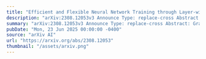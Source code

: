 ```yaml
---
title: "Efficient and Flexible Neural Network Training through Layer-wise Feedback Propagation"
description: "arXiv:2308.12053v3 Announce Type: replace-cross Abstract: Gradient-based optimization has been a cornerstone of machine learning that enabled the vast advances of Artificial Intelligence (AI) development over the past decades. However, this type of optimization requires differentiation, and with recent evidence of the benefits of non-differentiable (e.g. neuromorphic) architectures over classical models w.r.t. efficiency, such constraints can become limiting in the future. We present Layer-wise Feedback Propagation (LFP), a novel training principle for neural network-like predictors that utilizes methods from the domain of explainability to decompose a reward to individual neurons based on their respective contributions. Leveraging these neuron-wise rewards, our method then implements a greedy approach reinforcing helpful parts of the network and weakening harmful ones. While having comparable computational complexity to gradient descent, LFP does not require gradient computation and generates sparse and thereby memory- and energy-efficient parameter updates and models. We establish the convergence of LFP theoretically and empirically, demonstrating its effectiveness on various models and datasets. Via two applications - neural network pruning and the approximation-free training of Spiking Neural Networks (SNNs) - we demonstrate that LFP combines increased efficiency in terms of computation and representation with flexibility w.r.t. choice of model architecture and objective function. Our code is available at https://github.com/leanderweber/layerwise-feedback-propagation."
summary: "arXiv:2308.12053v3 Announce Type: replace-cross Abstract: Gradient-based optimization has been a cornerstone of machine learning that enabled the vast advances of Artificial Intelligence (AI) development over the past decades. However, this type of optimization requires differentiation, and with recent evidence of the benefits of non-differentiable (e.g. neuromorphic) architectures over classical models w.r.t. efficiency, such constraints can become limiting in the future. We present Layer-wise Feedback Propagation (LFP), a novel training principle for neural network-like predictors that utilizes methods from the domain of explainability to decompose a reward to individual neurons based on their respective contributions. Leveraging these neuron-wise rewards, our method then implements a greedy approach reinforcing helpful parts of the network and weakening harmful ones. While having comparable computational complexity to gradient descent, LFP does not require gradient computation and generates sparse and thereby memory- and energy-efficient parameter updates and models. We establish the convergence of LFP theoretically and empirically, demonstrating its effectiveness on various models and datasets. Via two applications - neural network pruning and the approximation-free training of Spiking Neural Networks (SNNs) - we demonstrate that LFP combines increased efficiency in terms of computation and representation with flexibility w.r.t. choice of model architecture and objective function. Our code is available at https://github.com/leanderweber/layerwise-feedback-propagation."
pubDate: "Mon, 23 Jun 2025 00:00:00 -0400"
source: "arXiv AI"
url: "https://arxiv.org/abs/2308.12053"
thumbnail: "/assets/arxiv.png"
---
```


